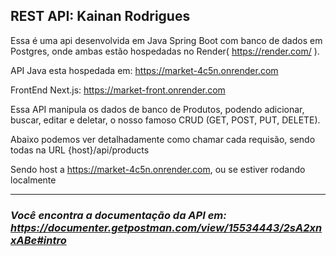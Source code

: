 ## REST API: Kainan Rodrigues

Essa é uma api desenvolvida em Java Spring Boot com banco de dados em Postgres, onde ambas estão hospedadas no Render( https://render.com/ ).

API Java esta hospedada em: https://market-4c5n.onrender.com

FrontEnd Next.js: https://market-front.onrender.com

Essa API manipula os dados de banco de Produtos, podendo adicionar, buscar, editar e deletar, o nosso famoso CRUD (GET, POST, PUT, DELETE).

Abaixo podemos ver detalhadamente como chamar cada requisão, sendo todas na URL {host}/api/products

Sendo host a https://market-4c5n.onrender.com, ou se estiver rodando localmente


-------------------------------------------------------------------------------------------------------------

### _Você encontra a documentação da API em: https://documenter.getpostman.com/view/15534443/2sA2xnxABe#intro_
